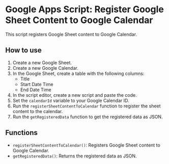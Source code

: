 # Google Apps Script: Register Google Sheet Content to Google Calendar

This script registers Google Sheet content to Google Calendar.

## How to use

1. Create a new Google Sheet.
2. Create a new Google Calendar.
3. In the Google Sheet, create a table with the following columns:
	* Title
	* Start Date Time
	* End Date Time
4. In the script editor, create a new script and paste the code.
5. Set the `calendarId` variable to your Google Calendar ID.
6. Run the `registerSheetContentToCalendar` function to register the sheet content to the calendar.
7. Run the `getRegisteredData` function to get the registered data as JSON.

## Functions

* `registerSheetContentToCalendar()`: Registers Google Sheet content to Google Calendar.
* `getRegisteredData()`: Returns the registered data as JSON.